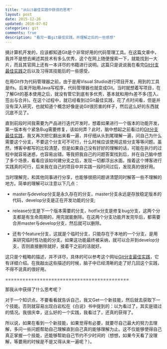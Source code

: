 ```yaml
---
title: "从Git最佳实践中获得的思考"
layout: post
date: 2015-12-26
updated: 2016-07-02
categories: git
comments: true
description: "看完一篇git最佳实践，并理解之后的一些感想"
---
```

搞计算机开发的，应该都知道Git是个非常好用的代码管理工具。在这篇文章中，我并不是想去阐述其技术有多么优秀，这个在网上随便搜索一下，就能找到一大片，而且其官网上还有一本详尽的书籍进行说明。这篇只是说说我在看完[Git分支最佳实践](http://nvie.com/posts/a-successful-git-branching-model/)之后以及习得其技能后的一些感受。

在用Git作为代码管理器之前，由于是用Visual Studio进行项目开发，用到的工具是tfs。后来开始用Java写程序，代码管理器也就变成Git。当时就想着写项目，在了解Git的基本使用之后，就没有管它到底有多优秀，基本就和用tfs差不多(签入、签出与合并)。在这个过程中，就已经看到过Git最佳实践，花了点时间看，但是并没有深入研究，也就知道个概念好像是说Git很厉害的样子，然后这么好的东西就沉底不见了。

直到前段时间我需要为产品进行迭代开发时，想着如果进行一个版本的功能开发，第一版本有个紧急Bug需要修复，该如何弄？此时，脑中想起之前看过的[Git分支最佳实践](http://nvie.com/posts/a-successful-git-branching-model/)，我又再次把它翻出来看一遍，并仔细从头到尾理解一遍，问自己为什么需要这个分支，不要这个分支可不可行，什么时候应该使用这些分支等等问题。虽然，博客中都写的比较清楚，但是如果自己没有好好的理解的话，可能在执行的过程中就容易迷惑，也容易出错。等我把我自己的问题答案找到后，并在自己脑中想了多个场景，看看应该如何建分支之后，发现一切都浮出水面。按着这个博客进行实践真的可行，后来我在自己的项目中并实践一段时间过后，发现真的很好用。

当时理解完，和其他同事进行分享，也能够很把问题讲清楚同时解答一些不理解的地方。简单的理解可以注意以下几点：

* master与develop分支是永久存在的分支，master分支永远是存放稳定版本的代码，develop分支是正在开发功能的分支;

* release分支是下一个版本需要的分支，hotfix分支是修复bug分支，这两个分支都是有生命周期的，用完就能删除。在这两个分支功能开发完毕后，都需要合并master与develop分支，然后就可以删除。

* 还有个feature分支，这就是个临时分支，只能存在于本地的一个分支，是用来研究临时性功能的分支。如果这功能最终被采纳，就可以合并到develop分支，否则直接删除就好，接着干之前的活就好。

这只是个粗略的描述，并不详尽，具体的可以参考这个网址[Git分支最佳实践](http://nvie.com/posts/a-successful-git-branching-model/)，它有详细介绍。在我敲出这些描述的时候，脑子中已经清晰的走了好几回这个实践，不得不说真的很好用。

===========================================

那我从中获得了什么思考呢？

对于一个知识点，不要看看就告诉自己，我又Get一个新技能，然后就去获取下一个技能。否则就容易出现白岩松在《白说》书中提到的：以为看过了，其实是错过的情况。我很庆幸，这么好的一个实践，我看过了，还真的获得了。

所以说，如果在看到一个新技能，如果觉得有必要，就要尽自己最大的努力去理解，多问一些问题帮助自己理解直到自己真的能够理解为止。这不仅能够使得自己真正掌握一个技能，还能够帮助自己节约不少时间的（想想，如果今天看了没理解，等要用的时候是不是又得从来一遍呢？）。
